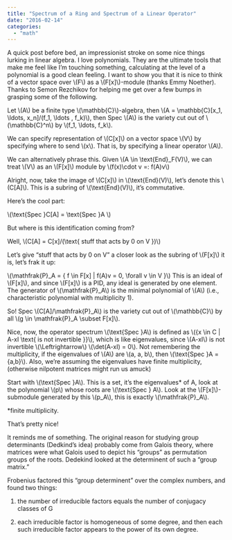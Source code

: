 ```yaml
---
title: "Spectrum of a Ring and Spectrum of a Linear Operator"
date: "2016-02-14"
categories: 
  - "math"
---
```



A quick post before bed, an impressionist stroke on some nice things lurking in linear algebra. I love polynomials. They are the ultimate tools that make me feel like I’m touching something, calculating at the level of a polynomial is a good clean feeling. I want to show you that it is nice to think of a vector space over \\\(F\\\) as a \\\(F[x]\\\)-module (thanks Emmy Noether). Thanks to Semon Rezchikov for helping me get over a few bumps in grasping some of the following.

Let \\\(A\\\) be a finite type \\\(\mathbb{C}\\\)-algebra, then \\\(A = \mathbb{C}[x_1, \ldots, x_n]/(f_1, \ldots , f_k)\\\), then Spec \\\(A\\\) is the variety cut out of \\\(\mathbb{C}^n\\\) by \\\(f_1, \ldots, f_k\\\).

We can specify representation of \\(C[x]\\) on a vector space \\(V\\) by specifying where to send \\(x\\). That is, by specifying a linear operator \\(A\\).

We can alternatively phrase this. Given \\(A \in \text{End}_F(V)\\), we can treat \\(V\\) as an \\(F[x]\\) module by \\\(f(x)\cdot v =: f(A)v\\\)

Alright, now, take the image of \\(C[x]\\) in \\(\text{End}(V)\\), let’s denote this \\(C[A]\\). This is a subring of \\(\text{End}(V)\\), it’s commutative.

Here’s the cool part:

\\\(\text{Spec }C[A] = \text{Spec }A \\\)

But where is this identification coming from?

Well, \\\(C[A] = C[x]/(\text{ stuff that acts by 0 on V })\\\)

Let’s give “stuff that acts by 0 on V” a closer look as the subring of \\(F[x]\\) it is, let’s frak it up:

\\\(\mathfrak{P}_A = { f \in F[x] | f(A)v = 0, \forall v \in V }\\\) This is an ideal of \\(F[x]\\), and since \\(F[x]\\) is a PID, any ideal is generated by one element. The generator of \\(\mathfrak{P}_A\\) is the minimal polynomial of \\(A\\) (i.e., characteristic polynomial with multiplicity 1).

So! Spec \\(C[A]/\mathfrak{P}_A\\) is the variety cut out of \\(\mathbb{C}\\) by all \\(g \in \mathfrak{P}_A \subset F[x]\\).

Nice, now, the operator spectrum \\(\text{Spec }A\\) is defined as \\({x \in C | A-xI \text{ is not invertible }}\\), which is like eigenvalues, since \\(A-xI\\) is not invertible \\(\Leftrightarrow\\) \\(\det(A-xI) = 0\\). Not remembering the multiplicity, if the eigenvalues of \\(A\\) are \\(a, a, b\\), then \\(\text{Spec }A = {a,b}\\). Also, we’re assuming the eigenvalues have finite multiplicity, (otherwise nilpotent matrices might run us amuck)

Start with \\(\text{Spec }A\\). This is a set, it’s the eigenvalues* of A, look at the polynomial \\(p\\) whose roots are \\(\text{Spec } A\\). Look at the \\(F[x]\\)-submodule generated by this \\(p_A\\), this is exactly \\(\mathfrak{P}_A\\).

*finite multiplicity.

That’s pretty nice!

It reminds me of something. The original reason for studying group determinants (Dedkind’s idea) probably come from Galois theory, where matrices were what Galois used to depict his “groups” as permutation groups of the roots. Dedekind looked at the determinent of such a “group matrix.”

Frobenius factored this “group determinent” over the complex numbers, and found two things:

1) the number of irreducible factors equals the number of conjugacy classes of G

2) each irreducible factor is homogeneous of some degree, and then each such irreducible factor appears to the power of its own degree.

